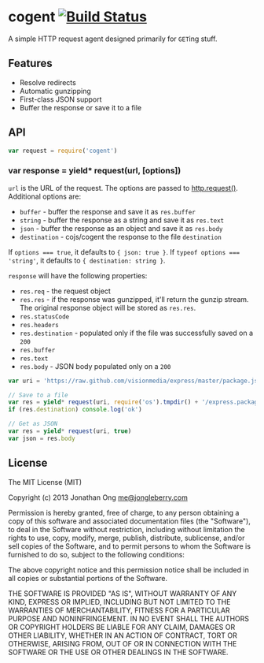 # cogent [![Build Status](https://travis-ci.org/cojs/cogent.png)](https://travis-ci.org/cojs/cogent)

A simple HTTP request agent designed primarily for `GET`ing stuff.

## Features

- Resolve redirects
- Automatic gunzipping
- First-class JSON support
- Buffer the response or save it to a file

## API

```js
var request = require('cogent')
```

### var response = yield* request(url, [options])

`url` is the URL of the request.
The options are passed to [http.request()](http://nodejs.org/api/http.html#http_http_request_options_callback).
Additional options are:

- `buffer` - buffer the response and save it as `res.buffer`
- `string` - buffer the response as a string and save it as `res.text`
- `json` - buffer the response as an object and save it as `res.body`
- `destination` - cojs/cogent the response to the file `destination`

If `options === true`, it defaults to `{ json: true }`.
If `typeof options === 'string'`, it defaults to `{ destination: string }`.

`response` will have the following properties:

- `res.req` - the request object
- `res.res` - if the response was gunzipped, it'll return the gunzip stream.
  The original response object will be stored as `res.res`.
- `res.statusCode`
- `res.headers`
- `res.destination` - populated only if the file was successfully saved on a `200`
- `res.buffer`
- `res.text`
- `res.body` - JSON body populated only on a `200`

```js
var uri = 'https://raw.github.com/visionmedia/express/master/package.json'

// Save to a file
var res = yield* request(uri, require('os').tmpdir() + '/express.package.json')
if (res.destination) console.log('ok')

// Get as JSON
var res = yield* request(uri, true)
var json = res.body
```

## License

The MIT License (MIT)

Copyright (c) 2013 Jonathan Ong me@jongleberry.com

Permission is hereby granted, free of charge, to any person obtaining a copy
of this software and associated documentation files (the "Software"), to deal
in the Software without restriction, including without limitation the rights
to use, copy, modify, merge, publish, distribute, sublicense, and/or sell
copies of the Software, and to permit persons to whom the Software is
furnished to do so, subject to the following conditions:

The above copyright notice and this permission notice shall be included in
all copies or substantial portions of the Software.

THE SOFTWARE IS PROVIDED "AS IS", WITHOUT WARRANTY OF ANY KIND, EXPRESS OR
IMPLIED, INCLUDING BUT NOT LIMITED TO THE WARRANTIES OF MERCHANTABILITY,
FITNESS FOR A PARTICULAR PURPOSE AND NONINFRINGEMENT. IN NO EVENT SHALL THE
AUTHORS OR COPYRIGHT HOLDERS BE LIABLE FOR ANY CLAIM, DAMAGES OR OTHER
LIABILITY, WHETHER IN AN ACTION OF CONTRACT, TORT OR OTHERWISE, ARISING FROM,
OUT OF OR IN CONNECTION WITH THE SOFTWARE OR THE USE OR OTHER DEALINGS IN
THE SOFTWARE.